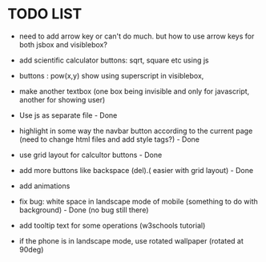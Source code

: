 # TODO LIST

* need to add arrow key or can't do much. but how to use arrow keys for both jsbox and visiblebox?
* add scientific calculator buttons: sqrt, square etc using js
* buttons : pow(x,y) show using superscript in visiblebox,  

* make another textbox (one box being invisible and only for javascript, another for showing user)
* Use js as separate file - Done
* highlight in some way the navbar button according to the current page (need to change html files and add style tags?) - Done
* use grid layout for calcultor buttons - Done
* add more buttons like backspace (del).( easier with grid layout) - Done
* add animations
* fix bug: white space in landscape mode of mobile (something to do with background) - Done (no bug still there)
* add tooltip text for some operations (w3schools tutorial)

* if the phone is in landscape mode, use rotated wallpaper (rotated at 90deg)